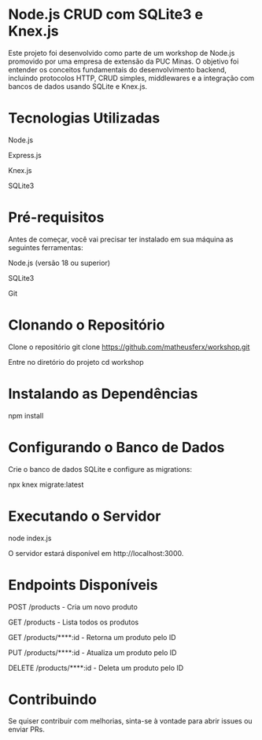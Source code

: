 # Node.js CRUD com SQLite3 e Knex.js

Este projeto foi desenvolvido como parte de um workshop de Node.js promovido por uma empresa de extensão da PUC Minas. O objetivo foi entender os conceitos fundamentais do desenvolvimento backend, incluindo protocolos HTTP, CRUD simples, middlewares e a integração com bancos de dados usando SQLite e Knex.js.

# Tecnologias Utilizadas

Node.js

Express.js

Knex.js

SQLite3

# Pré-requisitos

Antes de começar, você vai precisar ter instalado em sua máquina as seguintes ferramentas:

Node.js (versão 18 ou superior)

SQLite3

Git

# Clonando o Repositório

 Clone o repositório
git clone https://github.com/matheusferx/workshop.git

Entre no diretório do projeto
cd workshop

# Instalando as Dependências

npm install

# Configurando o Banco de Dados

Crie o banco de dados SQLite e configure as migrations:

npx knex migrate:latest

# Executando o Servidor

node index.js

O servidor estará disponível em http://localhost:3000.

# Endpoints Disponíveis

POST /products - Cria um novo produto

GET /products - Lista todos os produtos

GET /products/****:id - Retorna um produto pelo ID

PUT /products/****:id - Atualiza um produto pelo ID

DELETE /products/****:id - Deleta um produto pelo ID

# Contribuindo

Se quiser contribuir com melhorias, sinta-se à vontade para abrir issues ou enviar PRs.

